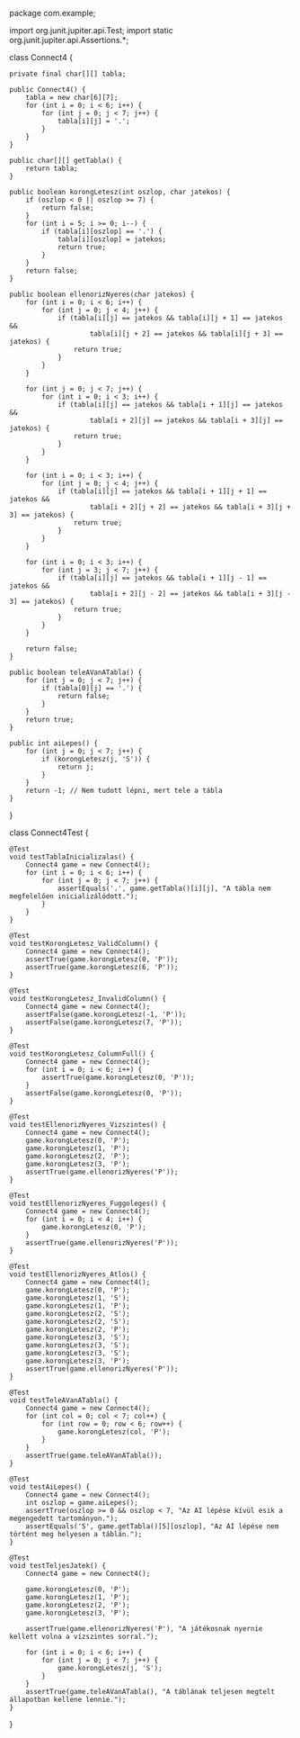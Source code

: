 package com.example;

import org.junit.jupiter.api.Test;
import static org.junit.jupiter.api.Assertions.*;

class Connect4 {

    private final char[][] tabla;

    public Connect4() {
        tabla = new char[6][7];
        for (int i = 0; i < 6; i++) {
            for (int j = 0; j < 7; j++) {
                tabla[i][j] = '.';
            }
        }
    }

    public char[][] getTabla() {
        return tabla;
    }

    public boolean korongLetesz(int oszlop, char jatekos) {
        if (oszlop < 0 || oszlop >= 7) {
            return false;
        }
        for (int i = 5; i >= 0; i--) {
            if (tabla[i][oszlop] == '.') {
                tabla[i][oszlop] = jatekos;
                return true;
            }
        }
        return false;
    }

    public boolean ellenorizNyeres(char jatekos) {
        for (int i = 0; i < 6; i++) {
            for (int j = 0; j < 4; j++) {
                if (tabla[i][j] == jatekos && tabla[i][j + 1] == jatekos &&
                        tabla[i][j + 2] == jatekos && tabla[i][j + 3] == jatekos) {
                    return true;
                }
            }
        }

        for (int j = 0; j < 7; j++) {
            for (int i = 0; i < 3; i++) {
                if (tabla[i][j] == jatekos && tabla[i + 1][j] == jatekos &&
                        tabla[i + 2][j] == jatekos && tabla[i + 3][j] == jatekos) {
                    return true;
                }
            }
        }

        for (int i = 0; i < 3; i++) {
            for (int j = 0; j < 4; j++) {
                if (tabla[i][j] == jatekos && tabla[i + 1][j + 1] == jatekos &&
                        tabla[i + 2][j + 2] == jatekos && tabla[i + 3][j + 3] == jatekos) {
                    return true;
                }
            }
        }

        for (int i = 0; i < 3; i++) {
            for (int j = 3; j < 7; j++) {
                if (tabla[i][j] == jatekos && tabla[i + 1][j - 1] == jatekos &&
                        tabla[i + 2][j - 2] == jatekos && tabla[i + 3][j - 3] == jatekos) {
                    return true;
                }
            }
        }

        return false;
    }

    public boolean teleAVanATabla() {
        for (int j = 0; j < 7; j++) {
            if (tabla[0][j] == '.') {
                return false;
            }
        }
        return true;
    }

    public int aiLepes() {
        for (int j = 0; j < 7; j++) {
            if (korongLetesz(j, 'S')) {
                return j;
            }
        }
        return -1; // Nem tudott lépni, mert tele a tábla
    }
}

class Connect4Test {

    @Test
    void testTablaInicializalas() {
        Connect4 game = new Connect4();
        for (int i = 0; i < 6; i++) {
            for (int j = 0; j < 7; j++) {
                assertEquals('.', game.getTabla()[i][j], "A tábla nem megfelelően inicializálódott.");
            }
        }
    }

    @Test
    void testKorongLetesz_ValidColumn() {
        Connect4 game = new Connect4();
        assertTrue(game.korongLetesz(0, 'P'));
        assertTrue(game.korongLetesz(6, 'P'));
    }

    @Test
    void testKorongLetesz_InvalidColumn() {
        Connect4 game = new Connect4();
        assertFalse(game.korongLetesz(-1, 'P'));
        assertFalse(game.korongLetesz(7, 'P'));
    }

    @Test
    void testKorongLetesz_ColumnFull() {
        Connect4 game = new Connect4();
        for (int i = 0; i < 6; i++) {
            assertTrue(game.korongLetesz(0, 'P'));
        }
        assertFalse(game.korongLetesz(0, 'P'));
    }

    @Test
    void testEllenorizNyeres_Vizszintes() {
        Connect4 game = new Connect4();
        game.korongLetesz(0, 'P');
        game.korongLetesz(1, 'P');
        game.korongLetesz(2, 'P');
        game.korongLetesz(3, 'P');
        assertTrue(game.ellenorizNyeres('P'));
    }

    @Test
    void testEllenorizNyeres_Fuggoleges() {
        Connect4 game = new Connect4();
        for (int i = 0; i < 4; i++) {
            game.korongLetesz(0, 'P');
        }
        assertTrue(game.ellenorizNyeres('P'));
    }

    @Test
    void testEllenorizNyeres_Atlos() {
        Connect4 game = new Connect4();
        game.korongLetesz(0, 'P');
        game.korongLetesz(1, 'S');
        game.korongLetesz(1, 'P');
        game.korongLetesz(2, 'S');
        game.korongLetesz(2, 'S');
        game.korongLetesz(2, 'P');
        game.korongLetesz(3, 'S');
        game.korongLetesz(3, 'S');
        game.korongLetesz(3, 'S');
        game.korongLetesz(3, 'P');
        assertTrue(game.ellenorizNyeres('P'));
    }

    @Test
    void testTeleAVanATabla() {
        Connect4 game = new Connect4();
        for (int col = 0; col < 7; col++) {
            for (int row = 0; row < 6; row++) {
                game.korongLetesz(col, 'P');
            }
        }
        assertTrue(game.teleAVanATabla());
    }

    @Test
    void testAiLepes() {
        Connect4 game = new Connect4();
        int oszlop = game.aiLepes();
        assertTrue(oszlop >= 0 && oszlop < 7, "Az AI lépése kívül esik a megengedett tartományon.");
        assertEquals('S', game.getTabla()[5][oszlop], "Az AI lépése nem történt meg helyesen a táblán.");
    }

    @Test
    void testTeljesJatek() {
        Connect4 game = new Connect4();

        game.korongLetesz(0, 'P');
        game.korongLetesz(1, 'P');
        game.korongLetesz(2, 'P');
        game.korongLetesz(3, 'P');

        assertTrue(game.ellenorizNyeres('P'), "A játékosnak nyernie kellett volna a vízszintes sorral.");

        for (int i = 0; i < 6; i++) {
            for (int j = 0; j < 7; j++) {
                game.korongLetesz(j, 'S');
            }
        }
        assertTrue(game.teleAVanATabla(), "A táblának teljesen megtelt állapotban kellene lennie.");
    }
}
